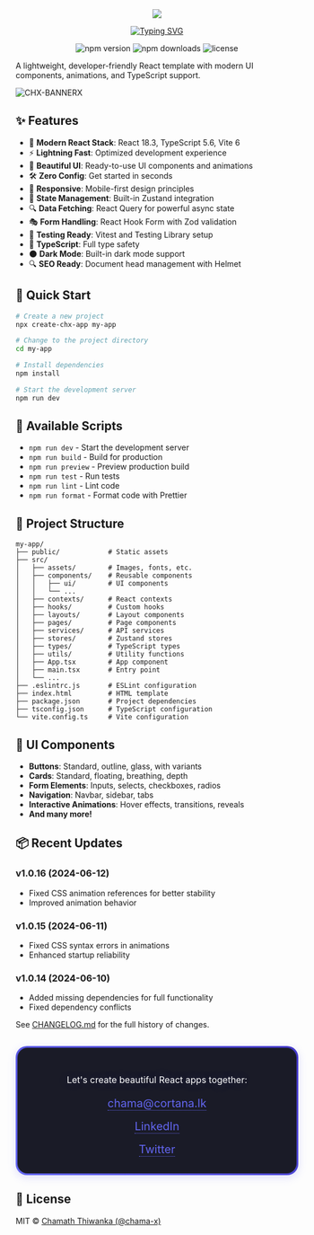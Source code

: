 <div align="center">
  <img src="https://capsule-render.vercel.app/api?type=waving&height=300&text=create-chx-app&color=0:6366F1,50:4F46E5,100:4338CA&fontColor=ffffff&fontSize=60&desc=Modern%20React%20Template%20Generator&descAlignY=65&animation=fadeIn">

<a href="https://git.io/typing-svg"><img src="https://readme-typing-svg.herokuapp.com?font=Montserrat&weight=600&duration=4002&pause=1000&color=6366F1&width=435&separator=%3C&lines=React+%C3%97+TypeScript+%3D+Modern%20Development%3CI+don%E2%80%99t+just+create+templates;%3CI+elevate+development+experience.%3C%3CLet%E2%80%99s+create+beautiful+apps+together.+%E2%9C%A8" alt="Typing SVG" /></a>

  <p>
    <img src="https://img.shields.io/npm/v/create-chx-app?style=for-the-badge&color=6366F1" alt="npm version">
    <img src="https://img.shields.io/npm/dm/create-chx-app?style=for-the-badge&color=4F46E5" alt="npm downloads">
    <img src="https://img.shields.io/github/license/chama-x/create-chx-app?style=for-the-badge&color=4338CA" alt="license">
  </p>
</div>

A lightweight, developer-friendly React template with modern UI components, animations, and TypeScript support.

![CHX-BANNERX](https://github.com/user-attachments/assets/eba6d5cf-2a81-4bfd-9038-cf0cf488b5d5)


## ✨ Features

- 🚀 **Modern React Stack**: React 18.3, TypeScript 5.6, Vite 6
- ⚡ **Lightning Fast**: Optimized development experience
- 🎨 **Beautiful UI**: Ready-to-use UI components and animations
- 🛠️ **Zero Config**: Get started in seconds
- 📱 **Responsive**: Mobile-first design principles
- 🔄 **State Management**: Built-in Zustand integration
- 🔍 **Data Fetching**: React Query for powerful async state
- 🎭 **Form Handling**: React Hook Form with Zod validation
- 🧪 **Testing Ready**: Vitest and Testing Library setup
- 🎯 **TypeScript**: Full type safety
- 🌑 **Dark Mode**: Built-in dark mode support
- 🔍 **SEO Ready**: Document head management with Helmet

## 🚀 Quick Start

```bash
# Create a new project
npx create-chx-app my-app

# Change to the project directory
cd my-app

# Install dependencies
npm install

# Start the development server
npm run dev
```

## 📝 Available Scripts

- `npm run dev` - Start the development server
- `npm run build` - Build for production
- `npm run preview` - Preview production build
- `npm run test` - Run tests
- `npm run lint` - Lint code
- `npm run format` - Format code with Prettier

## 📁 Project Structure

```
my-app/
├── public/            # Static assets
├── src/
│   ├── assets/        # Images, fonts, etc.
│   ├── components/    # Reusable components
│   │   ├── ui/        # UI components
│   │   └── ...
│   ├── contexts/      # React contexts
│   ├── hooks/         # Custom hooks
│   ├── layouts/       # Layout components
│   ├── pages/         # Page components
│   ├── services/      # API services
│   ├── stores/        # Zustand stores
│   ├── types/         # TypeScript types
│   ├── utils/         # Utility functions
│   ├── App.tsx        # App component
│   ├── main.tsx       # Entry point
│   └── ...
├── .eslintrc.js       # ESLint configuration
├── index.html         # HTML template
├── package.json       # Project dependencies
├── tsconfig.json      # TypeScript configuration
└── vite.config.ts     # Vite configuration
```

## 🎨 UI Components

- **Buttons**: Standard, outline, glass, with variants
- **Cards**: Standard, floating, breathing, depth
- **Form Elements**: Inputs, selects, checkboxes, radios
- **Navigation**: Navbar, sidebar, tabs
- **Interactive Animations**: Hover effects, transitions, reveals
- **And many more!**

## 📦 Recent Updates

### v1.0.16 (2024-06-12)

- Fixed CSS animation references for better stability
- Improved animation behavior

### v1.0.15 (2024-06-11)

- Fixed CSS syntax errors in animations
- Enhanced startup reliability

### v1.0.14 (2024-06-10)

- Added missing dependencies for full functionality
- Fixed dependency conflicts

See [CHANGELOG.md](./CHANGELOG.md) for the full history of changes.

<div style="background: linear-gradient(45deg, #6366F1, #4338CA); padding: 3px; border-radius: 20px; margin: 30px 0; box-shadow: 0 4px 15px rgba(99, 102, 241, 0.2);">
    <div style="background: #1a1b27; padding: 30px; border-radius: 18px; border: 1px solid rgba(99, 102, 241, 0.1);">
        <div align="center">
            <p style="color: #ffffff; font-size: 16px; margin-bottom: 20px; text-shadow: 0 0 20px rgba(99, 102, 241, 0.3);">Let's create beautiful React apps together:</p>
            <a href="mailto:chama@cortana.lk" style="font-size: 20px; text-decoration: none; color: #6366F1; border-bottom: 1px dotted #6366F1;">chama@cortana.lk</a><br><br>
            <a href="https://www.linkedin.com/in/chamath-thiwanka/" style="font-size: 20px; text-decoration: none; color: #6366F1; border-bottom: 1px dotted #6366F1;">LinkedIn</a><br><br>
            <a href="https://twitter.com/chama_x" style="font-size: 20px; text-decoration: none; color: #6366F1; border-bottom: 1px dotted #6366F1;">Twitter</a><br>
        </div>
    </div>
</div>

## 📄 License

MIT © [Chamath Thiwanka (@chama-x)](https://github.com/chama-x)
